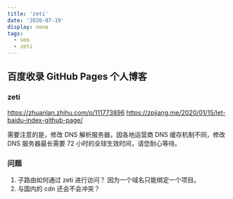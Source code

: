 ```yaml
---
title: 'zeti'
date: '2020-07-19'
display: none
tags:
  - seo
  - zeti
---
```


## 百度收录 GitHub Pages 个人博客

### zeti

https://zhuanlan.zhihu.com/p/111773896
https://zpjiang.me/2020/01/15/let-baidu-index-github-page/

需要注意的是，修改 DNS 解析服务器，因各地运营商 DNS 缓存机制不同，修改 DNS 服务器最长需要 72 小时的全球生效时间，请您耐心等待。

### 问题

1. 子路由如何通过 zeti 进行访问？ 因为一个域名只能绑定一个项目。
2. 与国内的 cdn 还会不会冲突？
